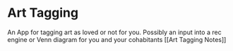 # Art Tagging
An App for tagging art as loved or not for you.  Possibly an input into a rec engine or Venn diagram for you and your cohabitants
[[Art Tagging Notes]]


